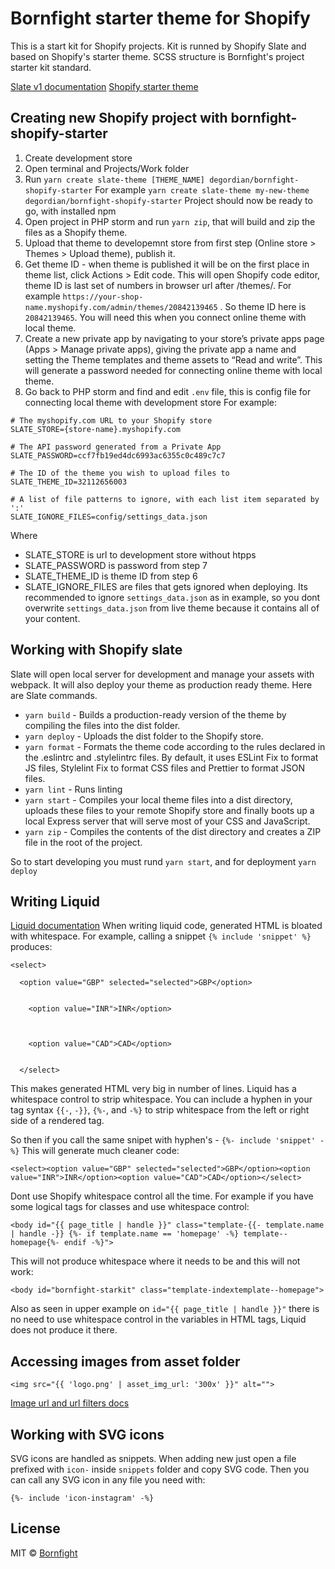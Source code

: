 # Bornfight starter theme for Shopify
This is a start kit for Shopify projects. Kit is runned by Shopify Slate and based on Shopify's starter theme. SCSS structure is Bornfight's project starter kit standard.

[Slate v1 documentation](https://github.com/Shopify/slate)
[Shopify starter theme](https://github.com/Shopify/starter-theme)

## Creating new Shopify project with bornfight-shopify-starter
1) Create development store 
2) Open terminal and Projects/Work folder
3) Run `yarn create slate-theme [THEME_NAME] degordian/bornfight-shopify-starter`
For example `yarn create slate-theme my-new-theme degordian/bornfight-shopify-starter`
Project should now be ready to go, with installed npm
4) Open project in PHP storm and run `yarn zip`, that will build and zip the files as a Shopify theme.
5) Upload that theme to developemnt store from first step (Online store > Themes > Upload theme), publish it.
6) Get theme ID - when theme is published it will be on the first place in theme list, click Actions > Edit code. This will open Shopify code editor, theme ID is last set of numbers in browser url after /themes/. For example `https://your-shop-name.myshopify.com/admin/themes/20842139465` . So theme ID here is `20842139465`. You will need this when you connect online theme with local theme.
7) Create a new private app by navigating to your store’s private apps page (Apps > Manage private apps), giving the private app a name and setting the Theme templates and theme assets to “Read and write”. This will generate a password needed for connecting online theme with local theme.
8) Go back to PHP storm and find and edit `.env` file, this is config file for connecting local theme with development store
For example:
```
# The myshopify.com URL to your Shopify store
SLATE_STORE={store-name}.myshopify.com

# The API password generated from a Private App
SLATE_PASSWORD=ccf7fb19ed4dc6993ac6355c0c489c7c7

# The ID of the theme you wish to upload files to
SLATE_THEME_ID=32112656003

# A list of file patterns to ignore, with each list item separated by ':'
SLATE_IGNORE_FILES=config/settings_data.json
```
Where 
- SLATE_STORE is url to development store without htpps
- SLATE_PASSWORD is password from step 7
- SLATE_THEME_ID is theme ID from step 6
- SLATE_IGNORE_FILES are files that gets ignored when deploying. Its recommended to ignore `settings_data.json` as in example, so you dont overwrite `settings_data.json` from live theme because it contains all of your content.

## Working with Shopify slate
Slate will open local server for development and manage your assets with webpack. It will also deploy your theme as production ready theme. Here are Slate commands. 

- `yarn build` - Builds a production-ready version of the theme by compiling the files into the dist folder.
- `yarn deploy` - Uploads the dist folder to the Shopify store.
- `yarn format` - Formats the theme code according to the rules declared in the .eslintrc and .stylelintrc files. By default, it uses ESLint Fix to format JS files, Stylelint Fix to format CSS files and Prettier to format JSON files.
- `yarn lint` - Runs linting
- `yarn start` - Compiles your local theme files into a dist directory, uploads these files to your remote Shopify store and finally boots up a local Express server that will serve most of your CSS and JavaScript.
- `yarn zip`  - Compiles the contents of the dist directory and creates a ZIP file in the root of the project.

So to start developing you must rund `yarn start`, and for deployment `yarn deploy`

## Writing Liquid
[Liquid documentation](https://help.shopify.com/en/themes/liquid)
When writing liquid code, generated HTML is bloated with whitespace.
For example, calling a snippet `{% include 'snippet' %}` produces:

```
<select>

  <option value="GBP" selected="selected">GBP</option>


    <option value="INR">INR</option>



    <option value="CAD">CAD</option>


  </select>
  ```
  
This makes generated HTML very big in number of lines. Liquid has a whitespace control to strip whitespace. You can include a hyphen in your tag syntax `{{-`, `-}}`, `{%-`, and `-%}` to strip whitespace from the left or right side of a rendered tag.
  
So then if you call the same snipet with hyphen's - `{%- include 'snippet' -%}` This will generate much cleaner code:
  
  ```
  <select><option value="GBP" selected="selected">GBP</option><option value="INR">INR</option><option value="CAD">CAD</option></select>
  ```
  
Dont use Shopify whitespace control all the time. For example if you have some logical tags for classes and use whitespace control:

```
<body id="{{ page_title | handle }}" class="template-{{- template.name | handle -}} {%- if template.name == 'homepage' -%} template--homepage{%- endif -%}">
```

This will not produce whitespace where it needs to be and this will not work: 

```
<body id="bornfight-starkit" class="template-indextemplate--homepage">
```

Also as seen in upper example on `id="{{ page_title | handle }}"` there is no need to use whitespace control in the variables in HTML tags, Liquid does not produce it there.

## Accessing images from asset folder

```
<img src="{{ 'logo.png' | asset_img_url: '300x' }}" alt="">
```

[Image url and url filters docs](https://help.shopify.com/en/themes/liquid/filters/url-filters#asset_img_url)

## Working with SVG icons
SVG icons are handled as snippets. When adding new just open a file prefixed with `icon-` inside `snippets` folder and copy SVG code. Then  you can call any SVG icon in any file you need with:

```
{%- include 'icon-instagram' -%}
```

## License
MIT © [Bornfight](https://www.bornfight.com/)
